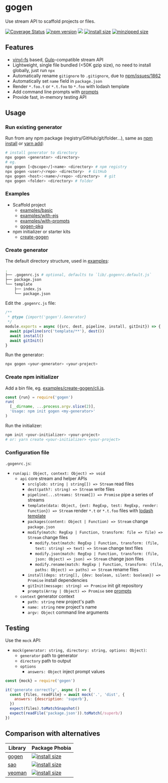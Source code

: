 # gogen

Use stream API to scaffold projects or files.

[![Coverage Status](https://coveralls.io/repos/github/ambar/gogen/badge.svg?branch=master)](https://coveralls.io/github/ambar/gogen?branch=master)
[![npm version](https://badgen.net/npm/v/gogen)](https://www.npmjs.com/package/gogen)
![](https://badgen.net/npm/types/gogen)
[![install size](https://badgen.net/packagephobia/install/gogen)](https://packagephobia.now.sh/result?p=gogen)
[![minzipped size](https://badgen.net/bundlephobia/minzip/gogen)](https://bundlephobia.com/result?p=gogen)

## Features

- [vinyl-fs](https://github.com/gulpjs/vinyl-fs) based, [Gulp](https://github.com/gulpjs/gulp)-compatible stream API
- Lightweight, single file bundled (<50K gzip size), no need to install globally, just run `npx`
- Automatically rename `gitignore` to `.gitignore`, due to [npm/issues/1862](https://github.com/npm/npm/issues/1862)
- Automatically set `name` field in `package.json`
- Render `*.foo.t` or `*.t.foo` to `*.foo` with lodash template
- Add command line prompts with [prompts](https://github.com/terkelg/prompts#-usage)
- Provide fast, in-memory testing API

## Usage

### Run existing generator

Run from any npm package (registry/GitHub/git/folder...), same as [npm install](https://docs.npmjs.com/cli/install#synopsis) or [yarn add](https://yarnpkg.com/lang/en/docs/cli/add/):

```bash
# install generator to directory
npx gogen <generator> <directory>
# eg.
npx gogen [<@scope>/]<name> <directory> # npm registry
npx gogen <user>/<repo> <directory>  # GitHub
npx gogen <host>:<name>/<repo> <directory>  # git
npx gogen <folder> <directory> # folder
```

### Examples

- Scaffold project
  - [examples/basic](./examples/basic/.gogenrc.js)
  - [examples/with-ejs](./examples/with-ejs/.gogenrc.js)
  - [examples/with-prompts](./examples/with-prompts/.gogenrc.js)
  - [gogen-pkg](./gogen-pkg/.gogenrc.js)
- npm initializer or starter kits
  - [create-gogen](./create-gogen)

### Create generator

The default directory structure, used in [examples](./examples):

```bash
.
├── .gogenrc.js # optional, defaults to `lib/.gogenrc.default.js`
├── package.json
└── template
    ├── index.js
    └── package.json
```

Edit the `.gogenrc.js` file:

```js
/**
 * @type {import('gogen').Generator}
 */
module.exports = async ({src, dest, pipeline, install, gitInit}) => {
  await pipeline(src('template/**'), dest())
  await install()
  await gitInit()
}
```

Run the generator:

```bash
npx gogen <your-generator> <your-project>
```

### Create npm initializer

Add a bin file, eg. [examples/create-gogen/cli.js](./examples/create-gogen/cli.js).

```js
const {run} = require('gogen')
run(
  [__dirname, ...process.argv.slice(2)],
  'Usage: npm init gogen <my-generator>'
)
```

Run the initializer:

```bash
npm init <your-initializer> <your-project>
# or: yarn create <your-initializer> <your-project>
```

### Configuration file

`.gogenrc.js`:

- `run(api: Object, context: Object) => void`
  - `api` core stream and helper APIs
    - `src(glob: string | string[]) => Stream` read files
    - `dest(path?: string) => Stream` write files
    - `pipeline(...streams: Stream[]) => Promise` pipe a series of streams
    - `template(data: Object, {ext: RegExp, test: RegExp, render: Function}) => Stream` render `*.t` or `*.t.foo` files with [lodash template](https://lodash.com/docs/4.17.11#template)
    - `packages(content: Object | Function) => Stream` change `package.json`
    - `modify(match: RegExp | Function, transform: file => file) => Stream` change files
      - `modify.text(match: RegExp | Function, transform: (file, text: string) => text) => Stream` change text files
      - `modify.json(match: RegExp | Function, transform: (file, json: Object) => json) => Stream` change json files
      - `modify.rename(match: RegExp | Function, transform: (file, paths: Object) => paths) => Stream` rename files
    - `install(deps: string[], {dev: boolean, silent: boolean}) => Promise` install dependencies
    - `gitInit(message: string) => Promise` init git repository
    - `prompts(Array | Object) => Promise` see [prompts](https://github.com/terkelg/prompts#-usage)
  - `context` generator context
    - `path: string` new project's path
    - `name: string` new project's name
    - `argv: Object` command line arguments

## Testing

Use the `mock` API:

- `mock(generator: string, directory: string, options: Object)`:
  - `generator` path to generator
  - `directory` path to output
  - `options`
    - `answers: Object` inject prompt values

```js
const {mock} = require('gogen')

it('generate correctly', async () => {
  const {files, readFile} = await mock('.', 'dist', {
    answers: {description: 'superb'},
  })
  expect(files).toMatchSnapshot()
  expect(readFile('package.json')).toMatch(/superb/)
})
```

## Comparison with alternatives

| Library                                 | Package Phobia                                                                                                 |
| --------------------------------------- | -------------------------------------------------------------------------------------------------------------- |
| [gogen](https://github.com/ambar/gogen) | [![install size](https://badgen.net/packagephobia/install/gogen)](https://packagephobia.now.sh/result?p=gogen) |
| [sao](https://saojs.org/)               | [![install size](https://badgen.net/packagephobia/install/sao)](https://packagephobia.now.sh/result?p=sao)     |
| [yeoman](https://yeoman.io)             | [![install size](https://badgen.net/packagephobia/install/yo)](https://packagephobia.now.sh/result?p=yo)       |
